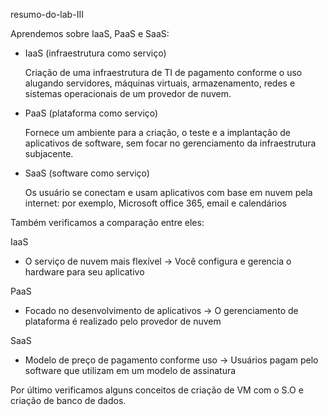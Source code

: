 resumo-do-lab-III

Aprendemos sobre IaaS, PaaS e SaaS:

- IaaS (infraestrutura como serviço)

  Criação de uma infraestrutura de TI de pagamento conforme o uso alugando servidores, máquinas virtuais, armazenamento, redes e sistemas operacionais de um provedor de nuvem.

- PaaS (plataforma como serviço)

  Fornece um ambiente para a criação, o teste e a implantação de aplicativos de software, sem focar no gerenciamento da infraestrutura subjacente.

- SaaS (software como serviço)

  Os usuário se conectam e usam aplicativos com base em nuvem pela internet: por exemplo, Microsoft office 365, email e calendários

Também verificamos a comparação entre eles:

IaaS

- O serviço de nuvem mais flexível -> Você configura e gerencia o hardware para seu aplicativo

PaaS

- Focado no desenvolvimento de aplicativos -> O gerenciamento de plataforma é realizado pelo provedor de nuvem


SaaS
- Modelo de preço de pagamento conforme uso -> Usuários pagam pelo software que utilizam em um modelo de assinatura

Por último verificamos alguns conceitos de criação de VM com o S.O e criação de banco de dados.

